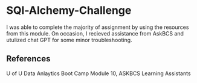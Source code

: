 # SQl-Alchemy-Challenge

I was able to complete the majority of assignment by using the resources from this module. On occasion, I recieved assistance from AskBCS and utulized chat GPT for some minor troubleshooting.

## References
U of U Data Anlaytics Boot Camp Module 10, 
ASKBCS Learning Assistants
